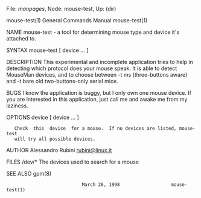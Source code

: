 File: *manpages*,  Node: mouse-test,  Up: (dir)

mouse-test(1)               General Commands Manual              mouse-test(1)



NAME
       mouse-test - a tool for determining mouse type and device it's attached
       to.

SYNTAX
       mouse-test [ device ... ]

DESCRIPTION
       This experimental and incomplete application tries to help in detecting
       which  protocol  does  your  mouse speak. It is able to detect MouseMan
       devices, and to choose between -t ms (three-buttons aware) and -t  bare
       old two-buttons-only serial mice.


BUGS
       I  know  the application is buggy, but I only own one mouse device.  If
       you are interested in this application, just call me and awake me  from
       my laziness.


   OPTIONS
       device [ device ... ]

       Check  this  device  for a mouse.  If no devices are listed, mouse-test
       will try all possible devices.


AUTHOR
       Alessandro Rubini <rubini@linux.it>


FILES
       /dev/*              The devices used to search for a mouse


SEE ALSO
       gpm(8)




                                March 26, 1998                   mouse-test(1)
